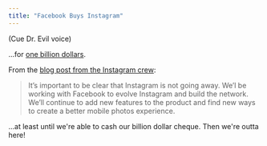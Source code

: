 ```yaml
---
title: "Facebook Buys Instagram"
---
```

<p>(Cue Dr. Evil voice)</p>
<p>...for <a href="http://www.theverge.com/2012/4/9/2936375/facebook-buys-instagram">one billion dollars</a>.</p>
<p>From the <a href="http://blog.instagram.com/post/20785013897/instagram-facebook">blog post from the Instagram crew</a>:</p>
<blockquote><p>
  It’s important to be clear that Instagram is not going away. We’l be working with Facebook to evolve Instagram and build the network. We’ll continue to add new features to the product and find new ways to create a better mobile photos experience.
</p></blockquote>
<p>...at least until we're able to cash our billion dollar cheque. Then we're outta here!</p>
